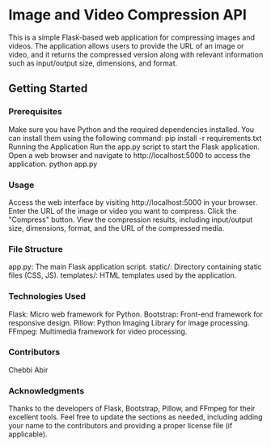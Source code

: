 # Image and Video Compression API

This is a simple Flask-based web application for compressing images and videos. The application allows users to provide the URL of an image or video, and it returns the compressed version along with relevant information such as input/output size, dimensions, and format.

## Getting Started

### Prerequisites
Make sure you have Python and the required dependencies installed. You can install them using the following command:
pip install -r requirements.txt
Running the Application
Run the app.py script to start the Flask application. Open a web browser and navigate to http://localhost:5000 to access the application.
python app.py


### Usage
Access the web interface by visiting http://localhost:5000 in your browser.
Enter the URL of the image or video you want to compress.
Click the "Compress" button.
View the compression results, including input/output size, dimensions, format, and the URL of the compressed media.
### File Structure
app.py: The main Flask application script.
static/: Directory containing static files (CSS, JS).
templates/: HTML templates used by the application.
### Technologies Used
Flask: Micro web framework for Python.
Bootstrap: Front-end framework for responsive design.
Pillow: Python Imaging Library for image processing.
FFmpeg: Multimedia framework for video processing.
### Contributors
Chebbi Abir
### Acknowledgments
Thanks to the developers of Flask, Bootstrap, Pillow, and FFmpeg for their excellent tools.
Feel free to update the sections as needed, including adding your name to the contributors and providing a proper license file (if applicable).
